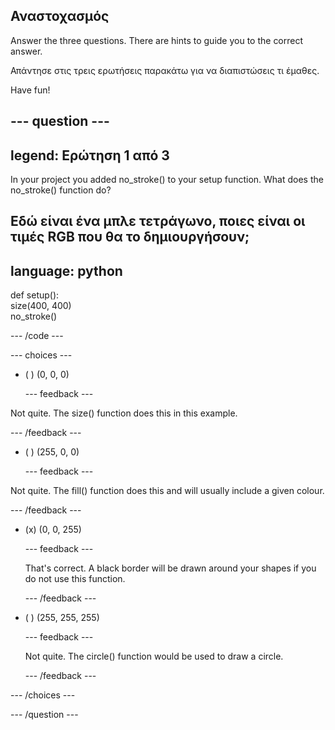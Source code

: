 ## Αναστοχασμός

Answer the three questions. There are hints to guide you to the correct answer.

Απάντησε στις τρεις ερωτήσεις παρακάτω για να διαπιστώσεις τι έμαθες.

Have fun!

--- question ---
---
legend: Ερώτηση 1 από 3
---
In your project you added no_stroke() to your setup function. What does the no_stroke() function do?

Εδώ είναι ένα μπλε τετράγωνο, ποιες είναι οι τιμές RGB που θα το δημιουργήσουν;
---
language: python
---

def setup():   
size(400, 400)      
no_stroke()

--- /code ---

--- choices ---

- ( ) (0, 0, 0)

  --- feedback ---

Not quite. The size() function does this in this example.

  --- /feedback ---

- ( ) (255, 0, 0)

  --- feedback ---

Not quite. The fill() function does this and will usually include a given colour.

  --- /feedback ---

- (x) (0, 0, 255)

  --- feedback ---

  That's correct. A black border will be drawn around your shapes if you do not use this function.

  --- /feedback ---

- ( ) (255, 255, 255)

  --- feedback ---

  Not quite. The circle() function would be used to draw a circle.

  --- /feedback ---

--- /choices ---

--- /question ---
